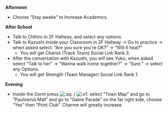 **Afternoon**

- Choose “Stay awake” to Increase Academics.

**After School**

- Talk to Chihiro in 2F Hallway, and select any options.
- Talk to Kazushi inside your Classroom in 2F Hallway -> Go to practice -> when asked select: “Are you sure you’re OK?” -> “Will it heal?”
  - You will get Chariot (Track Team) Social Link Rank 3.
- After the conversation with Kazushi, you will see Yuko, when asked select “Talk to her” -> “Wanna walk home together?” -> “Sure.” -> select any Options.
  - You will get Strength (Team Manager) Social Link Rank 1.

**Evening**

- Inside the Dorm press ![:sq:](https://www.powerpyx.com/wp-includes/images/smilies/square.png) / ![:x1:](https://www.powerpyx.com/wp-includes/images/smilies/x1.png) select “Town Map” and go to “Paulownia Mall” and go to “Game Parade” on the far right side, choose “Yes” then “Print Club”. Charme will greatly increase.
